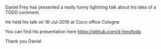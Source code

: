 Daniel Frey has presented a really funny lightning talk about his idea of a TODO comment.

He held his talk on 16-Jul-2019 at Cisco office Cologne

You can find his presentation here https://github.com/d-frey/todo

Thank you Daniel
